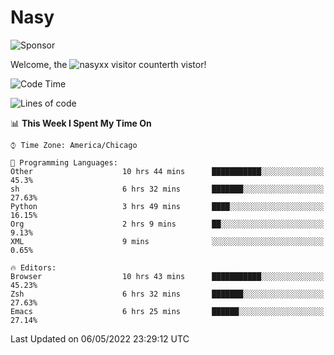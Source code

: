 # Nasy

<!--
<p align="center">
<img height="200" src="https://github-readme-stats.vercel.app/api?username=nasyxx&count_private=true&show_icons=true&theme=dracula&include_all_commits=true"/>
<img height="200" src="https://github-readme-stats.vercel.app/api/top-langs/?username=nasyxx&theme=dracula&hide=html,jupyter+notebook&count_private=true&show_icons=true"/>
</p>

  
----------------
-->

![Sponsor](https://img.shields.io/static/v1.svg?label=Sponsor&message=%E2%9D%A4&logo=GitHub&style=flat&color=pink)
 
Welcome, the ![nasyxx visitor counter](https://count.getloli.com/get/@nasyxx?theme=rule34)th vistor!
 
<!--START_SECTION:waka-->
![Code Time](http://img.shields.io/badge/Code%20Time-2%2C323%20hrs%2017%20mins-blue)

![Lines of code](https://img.shields.io/badge/From%20Hello%20World%20I%27ve%20Written-5%20Million%20lines%20of%20code-blue)

📊 **This Week I Spent My Time On** 

```text
⌚︎ Time Zone: America/Chicago

💬 Programming Languages: 
Other                    10 hrs 44 mins      ███████████░░░░░░░░░░░░░░   45.3% 
sh                       6 hrs 32 mins       ███████░░░░░░░░░░░░░░░░░░   27.63% 
Python                   3 hrs 49 mins       ████░░░░░░░░░░░░░░░░░░░░░   16.15% 
Org                      2 hrs 9 mins        ██░░░░░░░░░░░░░░░░░░░░░░░   9.13% 
XML                      9 mins              ░░░░░░░░░░░░░░░░░░░░░░░░░   0.65%

🔥 Editors: 
Browser                  10 hrs 43 mins      ███████████░░░░░░░░░░░░░░   45.23% 
Zsh                      6 hrs 32 mins       ███████░░░░░░░░░░░░░░░░░░   27.63% 
Emacs                    6 hrs 25 mins       ██████░░░░░░░░░░░░░░░░░░░   27.14%

```


 Last Updated on 06/05/2022 23:29:12 UTC
<!--END_SECTION:waka-->

<!-- ![visitors](https://visitor-badge.laobi.icu/badge?page_id=nasyxx.nasyxx) -->
